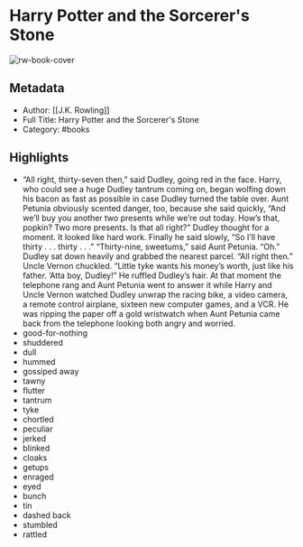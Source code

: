 # Harry Potter and the Sorcerer's Stone

![rw-book-cover](https://is5-ssl.mzstatic.com/image/thumb/Publication6/v4/34/35/1f/34351f4b-3b31-375c-f414-4c586d0e27c1/US_Book_1_Cover.jpg/1400x2040w.jpg)

## Metadata
- Author: [[J.K. Rowling]]
- Full Title: Harry Potter and the Sorcerer's Stone
- Category: #books

## Highlights
- “All right, thirty-seven then,” said Dudley, going red in the face. Harry, who could see a huge Dudley tantrum coming on, began wolfing down his bacon as fast as possible in case Dudley turned the table over.
  Aunt Petunia obviously scented danger, too, because she said quickly, “And we’ll buy you another two presents while we’re out today. How’s that, popkin? Two more presents. Is that all right?”
  Dudley thought for a moment. It looked like hard work. Finally he said slowly, “So I’ll have thirty . . . thirty . . .”
  “Thirty-nine, sweetums,” said Aunt Petunia.
  “Oh.” Dudley sat down heavily and grabbed the nearest parcel. “All right then.”
  Uncle Vernon chuckled.
  “Little tyke wants his money’s worth, just like his father. ’Atta boy, Dudley!” He ruffled Dudley’s hair.
  At that moment the telephone rang and Aunt Petunia went to answer it while Harry and Uncle Vernon watched Dudley unwrap the racing bike, a video camera, a remote control airplane, sixteen new computer games, and a VCR. He was ripping the paper off a gold wristwatch when Aunt Petunia came back from the telephone looking both angry and worried.
- good-for-nothing
- shuddered
- dull
- hummed
- gossiped away
- tawny
- flutter
- tantrum
- tyke
- chortled
- peculiar
- jerked
- blinked
- cloaks
- getups
- enraged
- eyed
- bunch
- tin
- dashed back
- stumbled
- rattled
